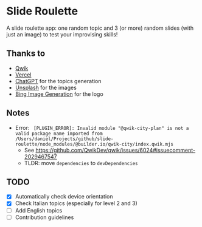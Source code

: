 # Slide Roulette
A slide roulette app: one random topic and 3 (or more) random slides (with just an image) to test your improvising skills!

## Thanks to
- [Qwik](https://qwik.dev/)
- [Vercel](https://vercel.com/)
- [ChatGPT](https://chat.openai.com/) for the topics generation
- [Unsplash](https://unsplash.com/) for the images
- [Bing Image Generation](https://www.bing.com/images) for the logo

## Notes
- Error: ` [PLUGIN_ERROR]: Invalid module "@qwik-city-plan" is not a valid package name imported from /Users/daniel/Projects/github/slide-roulette/node_modules/@builder.io/qwik-city/index.qwik.mjs`
  - See https://github.com/QwikDev/qwik/issues/6024#issuecomment-2029467547
  - TLDR: move `dependencies` to `devDependencies`

## TODO
- [x] Automatically check device orientation
- [x] Check Italian topics (especially for level 2 and 3)
- [ ] Add English topics
- [ ] Contribution guidelines
